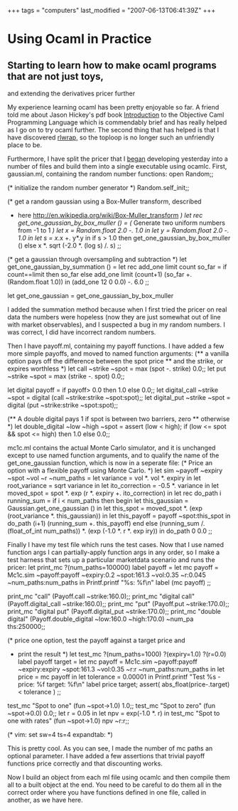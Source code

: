 +++
tags = "computers"
last_modified = "2007-06-13T06:41:39Z"
+++
# Using Ocaml in Practice

## Starting to learn how to make ocaml programs that are not just toys,
and extending the derivatives pricer further

My experience learning ocaml has been pretty enjoyable so far. A friend
told me about Jason Hickey's pdf book [Introduction][5] to the Objective
Caml Programming Language which is commendably brief and has really
helped as I go on to try ocaml further. The second thing that has
helped is that I have discovered [rlwrap,][6] so the toploop is no longer
such an unfriendly place to be.

Furthermore, I have split the pricer that I [began][7] developing
yesterday into a number of files and build them into a single
executable using ocamlc. First, gaussian.ml, containing the random
number functions:
open Random;;

(* initialize the random number generator *)
Random.self_init;;

(* get a random gaussian using a Box-Muller transform, described
* here http://en.wikipedia.org/wiki/Box-Muller_transform *)
let rec get_one_gaussian_by_box_muller () =
(* Generate two uniform numbers from -1 to 1 *)
let x = Random.float 2.0 -. 1.0 in
let y = Random.float 2.0 -. 1.0 in
let s = x*.x +. y*.y in
if s > 1.0 then get_one_gaussian_by_box_muller ()
else x *. sqrt (-2.0 *. (log s) /. s)
;;

(* get a gaussian through oversampling and subtraction *)
let get_one_gaussian_by_summation () =
let rec add_one limit count so_far =
if count==limit then so_far
else add_one limit (count+1) (so_far +. (Random.float 1.0)) in
(add_one 12 0 0.0) -. 6.0
;;

let get_one_gaussian = get_one_gaussian_by_box_muller

I added the summation method because when I first tried the pricer on
real data the numbers were hopeless (now they are just somewhat out of
line with market observables), and I suspected a bug in my random
numbers. I was correct, I did have incorrect random numbers.

Then I have payoff.ml, containing my payoff functions. I have added a
few more simple payoffs, and moved to named function arguments:
(** a vanilla option pays off the difference between the spot price
** and the strike, or expires worthless *)
let call ~strike ~spot = max (spot -. strike) 0.0;;
let put ~strike ~spot = max (strike -. spot) 0.0;;

let digital payoff = if payoff> 0.0 then 1.0 else 0.0;;
let digital_call ~strike ~spot = digital (call ~strike:strike ~spot:spot);;
let digital_put ~strike ~spot = digital (put ~strike:strike ~spot:spot);;

(** A double digital pays 1 if spot is between two barriers, zero
** otherwise *)
let double_digital ~low ~high ~spot =
assert (low < high);
if (low <= spot && spot <= high) then 1.0
else 0.0;;

mc1c.ml contains the actual Monte Carlo simulator, and it is unchanged
except to use named function arguments, and to qualify the name of the
get_one_gaussian function, which is now in a seperate file:
(* Price an option with a flexible payoff using Monte Carlo. *)
let sim ~payoff ~expiry ~spot ~vol ~r ~num_paths =
let variance = vol *. vol *. expiry in
let root_variance = sqrt variance in
let ito_correction = -0.5 *. variance in
let moved_spot = spot *. exp (r *. expiry +. ito_correction) in
let rec do_path i running_sum =
if i < num_paths then begin
let this_gaussian = Gaussian.get_one_gaussian () in
let this_spot = moved_spot *. (exp (root_variance *. this_gaussian))
in
let this_payoff = payoff ~spot:this_spot in
do_path (i+1) (running_sum +. this_payoff)
end
else (running_sum /. (float_of_int num_paths)) *. (exp (-1.0 *. r *. exp
iry))
in
do_path 0 0.0
;;

Finally I have my test file which runs the test cases. Now that I use
named function args I can partially-apply function args in any order,
so I make a test harness that sets up a particular marketdata scenario
and runs the pricer:
let print_mc ?(num_paths=100000) label payoff =
let mc payoff =
Mc1c.sim
~payoff:payoff
~expiry:0.2
~spot:161.3
~vol:0.35
~r:0.045
~num_paths:num_paths
in
Printf.printf "%s: %f\n" label (mc payoff)
;;

print_mc "call" (Payoff.call ~strike:160.0);;
print_mc "digital call" (Payoff.digital_call ~strike:160.0);;
print_mc "put" (Payoff.put ~strike:170.0);;
print_mc "digital put" (Payoff.digital_put ~strike:170.0);;
print_mc "double digital" (Payoff.double_digital ~low:160.0 ~high:170.0) ~num_pa
ths:250000;;

(* price one option, test the payoff against a target price and
* print the result  *)
let test_mc ?(num_paths=1000) ?(expiry=1.0) ?(r=0.0) label payoff target =
let mc payoff =
Mc1c.sim
~payoff:payoff
~expiry:expiry
~spot:161.3
~vol:0.35
~r:r
~num_paths:num_paths
in
let price = mc payoff in
let tolerance = 0.00001 in
Printf.printf "Test %s - price: %f target: %f\n" label price target;
assert( abs_float(price-.target) < tolerance )
;;

test_mc "Spot to one" (fun ~spot->1.0) 1.0;;
test_mc "Spot to zero" (fun ~spot->0.0) 0.0;;
let r = 0.05 in
let npv =  exp(-1.0 *. r) in
test_mc "Spot to one with rates" (fun ~spot->1.0) npv ~r:r;;

(* vim: set sw=4 ts=4 expandtab: *)

This is pretty cool. As you can see, I made the number of mc paths an
optional parameter. I have added a few assertions that trivial payoff
functions price correctly and that discounting works.

Now I build an object from each ml file using ocamlc and then compile
them all to a built object at the end. You need to be careful to do
them all in the correct order where you have functions defined in one
file, called in another, as we have here.

[1]: http://www.uncarved.com/articles/practical_ocaml
[2]: http://www.uncarved.com/
[3]: http://www.uncarved.com/articles/contact
[4]: http://www.uncarved.com/login/
[5]: http://www.cs.caltech.edu/courses/cs134/cs134b/book.pdf
[6]: http://utopia.knoware.nl/~hlub/uck/rlwrap/
[7]: http://www.uncarved.com/blog/ocaml_deriv_1.mrk
[8]: http://www.uncarved.com/tags/computers
[9]: mailto:sean@uncarved.com
[10]: http://creativecommons.org/licenses/by-sa/4.0/
